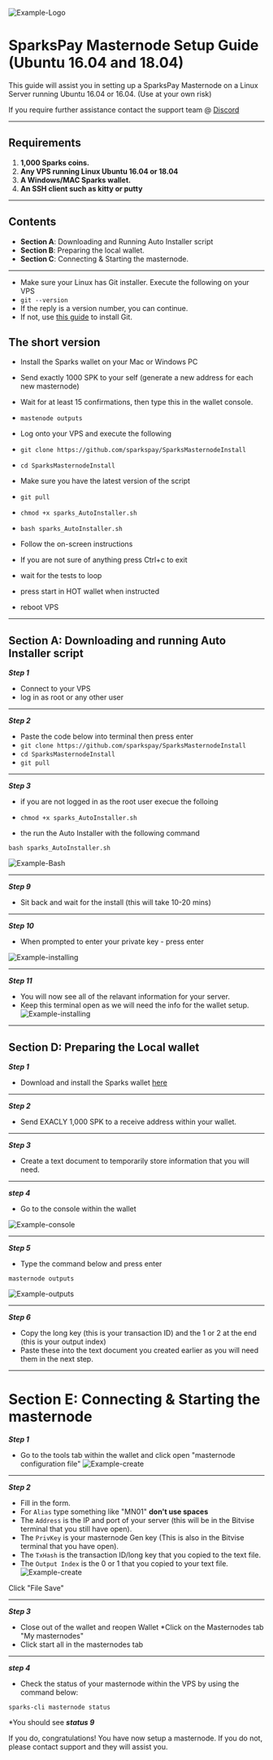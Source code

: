 ![Example-Logo](https://i.imgur.com/IPrlf78.png)
# SparksPay Masternode Setup Guide (Ubuntu 16.04 and 18.04)
This guide will assist you in setting up a SparksPay Masternode on a Linux Server running Ubuntu 16.04 or 16.04. (Use at your own risk)

If you require further assistance contact the support team @ [Discord](https://discord.gg/6ktdN8Z)
***
## Requirements
1) **1,000 Sparks coins.**
2) **Any VPS running Linux Ubuntu 16.04 or 18.04**
3) **A Windows/MAC Sparks wallet.**
4) **An SSH client such as kitty or putty**
***
## Contents
* **Section A**: Downloading and Running Auto Installer script  
* **Section B**: Preparing the local wallet.
* **Section C**: Connecting & Starting the masternode.
***

* Make sure your Linux has Git installer. Execute the following on your VPS
* `git --version`
* If the reply is a version number, you can continue.
* If not, use [this guide](https://www.digitalocean.com/community/tutorials/how-to-install-git-on-ubuntu-14-04) to install Git.

## The short version  
* Install the Sparks wallet on your Mac or Windows PC
* Send exactly 1000 SPK to your self (generate a new address for each new masternode)
* Wait for at least 15 confirmations, then type this in the wallet console.
* `mastenode outputs`

* Log onto your VPS and execute the following
* `git clone https://github.com/sparkspay/SparksMasternodeInstall`
* `cd SparksMasternodeInstall`
* Make sure you have the latest version of the script
* `git pull`
* `chmod +x sparks_AutoInstaller.sh`
* `bash sparks_AutoInstaller.sh`
* Follow the on-screen instructions

* If you are not sure of anything press Ctrl+c to exit
* wait for the tests to loop
* press start in HOT wallet when instructed
* reboot VPS

***

## Section A: Downloading and running Auto Installer script

***Step 1***
* Connect to your VPS
* log in as root or any other user


***

***Step 2***
* Paste the code below into terminal then press enter
* `git clone https://github.com/sparkspay/SparksMasternodeInstall`
* `cd SparksMasternodeInstall`
* `git pull`
***
***Step 3***

* if you are not logged in as the root user execue the folloing
* `chmod +x sparks_AutoInstaller.sh`

* the run the Auto Installer with the following command

`bash sparks_AutoInstaller.sh`

![Example-Bash](https://i.imgur.com/5DAJNbd.png)

***

***Step 9***
* Sit back and wait for the install (this will take 10-20 mins)
***

***Step 10***
* When prompted to enter your private key - press enter

![Example-installing](https://i.imgur.com/UTjCtrL.png)
***

***Step 11***
* You will now see all of the relavant information for your server.
* Keep this terminal open as we will need the info for the wallet setup.
![Example-installing](https://i.imgur.com/P0PLUeq.png)
***

## Section D: Preparing the Local wallet

***Step 1***
* Download and install the Sparks wallet [here](https://github.com/sparkspay/sparks/releases)
***

***Step 2***
* Send EXACLY 1,000 SPK to a receive address within your wallet.
***

***Step 3***
* Create a text document to temporarily store information that you will need.
***

***step 4***
* Go to the console within the wallet

![Example-console](https://i.imgur.com/rumxdpO.png)
***

***Step 5***
* Type the command below and press enter

`masternode outputs`

![Example-outputs](https://i.imgur.com/LNBjk1Q.png)
***

***Step 6***
* Copy the long key (this is your transaction ID) and the 1 or 2 at the end (this is your output index)
* Paste these into the text document you created earlier as you will need them in the next step.
***

# Section E: Connecting & Starting the masternode

***Step 1***
* Go to the tools tab within the wallet and click open "masternode configuration file"
![Example-create](https://i.imgur.com/2vozmrA.png)
***

***Step 2***

* Fill in the form.
* For `Alias` type something like "MN01" **don't use spaces**
* The `Address` is the IP and port of your server (this will be in the Bitvise terminal that you still have open).
* The `PrivKey` is your masternode Gen key (This is also in the Bitvise terminal that you have open).
* The `TxHash` is the transaction ID/long key that you copied to the text file.
* The `Output Index` is the 0 or 1 that you copied to your text file.
![Example-create](https://i.imgur.com/CP7TjlL.png)

Click "File Save"
***

***Step 3***
* Close out of the wallet and reopen Wallet
*Click on the Masternodes tab "My masternodes"
* Click start all in the masternodes tab
***

***step 4***
* Check the status of your masternode within the VPS by using the command below:

`sparks-cli masternode status`

*You should see ***status 9***

If you do, congratulations! You have now setup a masternode. If you do not, please contact support and they will assist you.  
